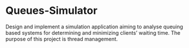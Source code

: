 # Queues-Simulator
Design and implement a simulation application aiming to analyse queuing based systems for determining and minimizing clients’ waiting time. The purpose of this project is thread management.
